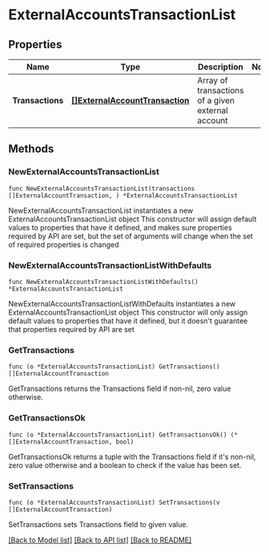 # ExternalAccountsTransactionList

## Properties

Name | Type | Description | Notes
------------ | ------------- | ------------- | -------------
**Transactions** | [**[]ExternalAccountTransaction**](ExternalAccountTransaction.md) | Array of transactions of a given external account | 

## Methods

### NewExternalAccountsTransactionList

`func NewExternalAccountsTransactionList(transactions []ExternalAccountTransaction, ) *ExternalAccountsTransactionList`

NewExternalAccountsTransactionList instantiates a new ExternalAccountsTransactionList object
This constructor will assign default values to properties that have it defined,
and makes sure properties required by API are set, but the set of arguments
will change when the set of required properties is changed

### NewExternalAccountsTransactionListWithDefaults

`func NewExternalAccountsTransactionListWithDefaults() *ExternalAccountsTransactionList`

NewExternalAccountsTransactionListWithDefaults instantiates a new ExternalAccountsTransactionList object
This constructor will only assign default values to properties that have it defined,
but it doesn't guarantee that properties required by API are set

### GetTransactions

`func (o *ExternalAccountsTransactionList) GetTransactions() []ExternalAccountTransaction`

GetTransactions returns the Transactions field if non-nil, zero value otherwise.

### GetTransactionsOk

`func (o *ExternalAccountsTransactionList) GetTransactionsOk() (*[]ExternalAccountTransaction, bool)`

GetTransactionsOk returns a tuple with the Transactions field if it's non-nil, zero value otherwise
and a boolean to check if the value has been set.

### SetTransactions

`func (o *ExternalAccountsTransactionList) SetTransactions(v []ExternalAccountTransaction)`

SetTransactions sets Transactions field to given value.



[[Back to Model list]](../../README.md#documentation-for-models) [[Back to API list]](../../README.md#documentation-for-api-endpoints) [[Back to README]](../../README.md)


